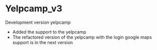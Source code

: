 # Yelpcamp_v3
Development version yelpcamp

* Added the support to the yelpcamp
* The refactored version of the yelpcamp with the login google maps support is in the next version
